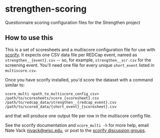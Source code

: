 # strengthen-scoring

Questionnaire scoring configuration files for the Strengthen project

## How to use this

This is a set of scoresheets and a multiscore configuration file for use with [scorify](https://github.com/uwmadison-chm/scorify). It expects one CSV data file per REDCap event, named as `strengthen__{event}.csv` -- so, for example, `strengthen__scr.csv` for the screening event. You'll need one file for every unique `short_event` listed in `multiscore.csv`.

Once you have scorify installed, you'd score the dataset with a command similar to:

```
score_multi <path_to_multiscore_config_csv> /path/to/scoresheets/score_{scoresheet}.csv /path/to/redcap_data/strengthen__{redcap_event}.csv /path/to/scored_data/{short_event}_{scoresheet}.csv
```

and that will produce one output file per row in the multiscore config file.

See the scorify documentation and `score_multi -h` for more help, email Nate Vack <njvack@wisc.edu>, or post to the [scorify discussion groups](https://github.com/uwmadison-chm/scorify/discussions).
```
```
